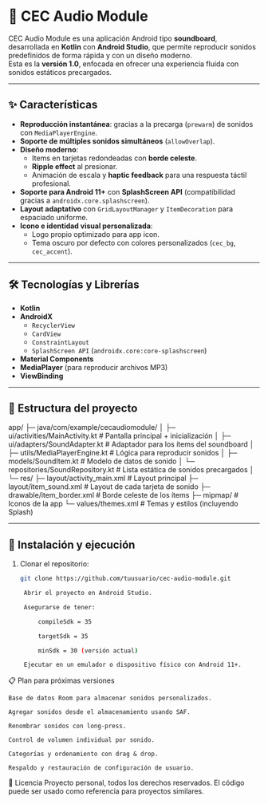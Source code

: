 # 🎵 CEC Audio Module

CEC Audio Module es una aplicación Android tipo **soundboard**, desarrollada en **Kotlin** con **Android Studio**, que permite reproducir sonidos predefinidos de forma rápida y con un diseño moderno.  
Esta es la **versión 1.0**, enfocada en ofrecer una experiencia fluida con sonidos estáticos precargados.

---

## ✨ Características

- **Reproducción instantánea**: gracias a la precarga (`prewarm`) de sonidos con `MediaPlayerEngine`.
- **Soporte de múltiples sonidos simultáneos** (`allowOverlap`).
- **Diseño moderno**:
  - Items en tarjetas redondeadas con **borde celeste**.
  - **Ripple effect** al presionar.
  - Animación de escala y **haptic feedback** para una respuesta táctil profesional.
- **Soporte para Android 11+** con **SplashScreen API** (compatibilidad gracias a `androidx.core.splashscreen`).
- **Layout adaptativo** con `GridLayoutManager` y `ItemDecoration` para espaciado uniforme.
- **Icono e identidad visual personalizada**:
  - Logo propio optimizado para app icon.
  - Tema oscuro por defecto con colores personalizados (`cec_bg`, `cec_accent`).

---

## 🛠 Tecnologías y Librerías

- **Kotlin**
- **AndroidX**
  - `RecyclerView`
  - `CardView`
  - `ConstraintLayout`
  - `SplashScreen API` (`androidx.core:core-splashscreen`)
- **Material Components**
- **MediaPlayer** (para reproducir archivos MP3)
- **ViewBinding**

---

## 📂 Estructura del proyecto
app/
├─ java/com/example/cecaudiomodule/
│ ├─ ui/activities/MainActivity.kt # Pantalla principal + inicialización
│ ├─ ui/adapters/SoundAdapter.kt # Adaptador para los ítems del soundboard
│ ├─ utils/MediaPlayerEngine.kt # Lógica para reproducir sonidos
│ ├─ models/SoundItem.kt # Modelo de datos de sonido
│ └─ repositories/SoundRepository.kt # Lista estática de sonidos precargados
│
└─ res/
├─ layout/activity_main.xml # Layout principal
├─ layout/item_sound.xml # Layout de cada tarjeta de sonido
├─ drawable/item_border.xml # Borde celeste de los ítems
├─ mipmap/ # Iconos de la app
└─ values/themes.xml # Temas y estilos (incluyendo Splash)


---

## 🚀 Instalación y ejecución

1. Clonar el repositorio:
   ```bash
   git clone https://github.com/tuusuario/cec-audio-module.git

    Abrir el proyecto en Android Studio.

    Asegurarse de tener:

        compileSdk = 35

        targetSdk = 35

        minSdk = 30 (versión actual)

    Ejecutar en un emulador o dispositivo físico con Android 11+.

📋 Plan para próximas versiones

    Base de datos Room para almacenar sonidos personalizados.

    Agregar sonidos desde el almacenamiento usando SAF.

    Renombrar sonidos con long-press.

    Control de volumen individual por sonido.

    Categorías y ordenamiento con drag & drop.

    Respaldo y restauración de configuración de usuario.

📜 Licencia
Proyecto personal, todos los derechos reservados. El código puede ser usado como referencia para proyectos similares.
